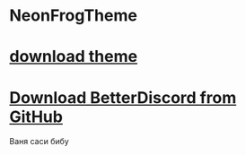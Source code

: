 # NeonFrogTheme
# [download theme](https://drive.google.com/open?id=1Kf4TTdSFbGLsYnW61haHPoe4dw0QweZU)
# [Download BetterDiscord from GitHub](https://github.com/rauenzi/BetterDiscordApp/releases)
Ваня саси бибу
